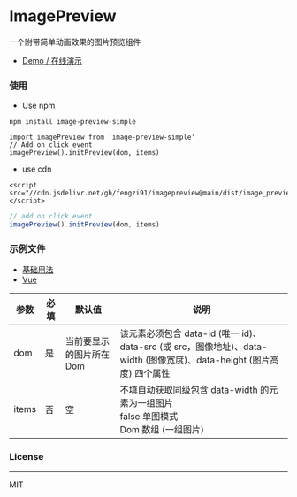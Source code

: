 # ImagePreview

一个附带简单动画效果的图片预览组件

- [Demo / 在线演示](https://fengzi91.github.io/imagePreview/examples/basic/dist/)

### 使用
- Use npm
```
npm install image-preview-simple
```
```
import imagePreview from 'image-preview-simple'
// Add on click event
imagePreview().initPreview(dom, items)
```
- use cdn
```
<script src="//cdn.jsdelivr.net/gh/fengzi91/imagepreview@main/dist/image_preview.js"></script>
```
```javascript
// add on click event
imagePreview().initPreview(dom, items)
```
### 示例文件
 - [基础用法](examples/basic/index.html)
 - [Vue](examples/vue/App.vue)
 
|参数|必填|默认值|说明|
|----|----|----|----|
|dom|是|当前要显示的图片所在 Dom|该元素必须包含 data-id (唯一 id)、data-src (或 src，图像地址)、data-width (图像宽度)、data-height (图片高度) 四个属性|
|items|否|空|不填自动获取同级包含 data-width 的元素为一组图片 <br /> false 单图模式 <br /> Dom 数组 (一组图片)|

### License
------------
MIT

